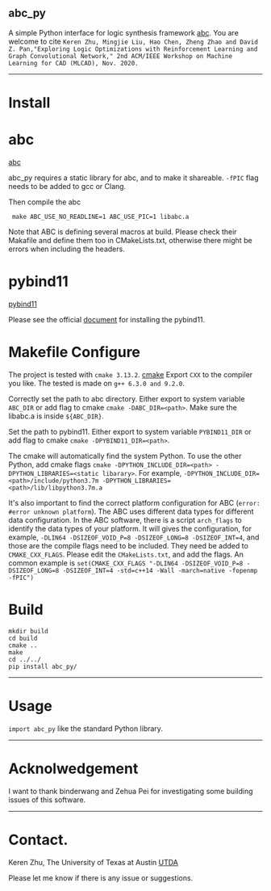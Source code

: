abc\_py
--------
A simple Python interface for logic synthesis framework [abc](https://github.com/berkeley-abc/abc).
You are welcome to cite ` Keren Zhu, Mingjie Liu, Hao Chen, Zheng Zhao and David Z. Pan,"Exploring Logic Optimizations with Reinforcement Learning and Graph Convolutional Network," 2nd ACM/IEEE Workshop on Machine Learning for CAD (MLCAD), Nov. 2020. `



--------
# Install

# abc
[abc](https://github.com/berkeley-abc/abc)

abc\_py requires a static library for abc, and to make it shareable. `-fPIC` flag needs to be added to gcc or Clang.

Then compile the abc
```
 make ABC_USE_NO_READLINE=1 ABC_USE_PIC=1 libabc.a
```

Note that ABC is defining several macros at build. Please check their Makafile and define them too in CMakeLists.txt, otherwise there might be errors when including the headers. 

# pybind11
[pybind11](https://github.com/pybind/pybind11)

Please see the official [document](http://pybind11.readthedocs.org/en/master) for installing the pybind11.

# Makefile Configure

The project is tested with `cmake 3.13.2`. [cmake](https://cmake.org/)
Export `CXX` to the compiler you like. The tested is made on `g++ 6.3.0 and 9.2.0`.

Correctly set the path to abc directory. Either export to system variable `ABC_DIR` or add flag to cmake `cmake -DABC_DIR=<path>`. 
Make sure the libabc.a is inside `${ABC_DIR}`.

Set the path to pybind11. Either export to system variable `PYBIND11_DIR` or add flag to cmake `cmake -DPYBIND11_DIR=<path>`.

The cmake will automatically find the system Python.
To use the other Python, add cmake flags `cmake -DPYTHON_INCLUDE_DIR=<path> -DPYTHON_LIBRARIES=<static libarary>`.
For example, `-DPYTHON_INCLUDE_DIR=<path>/include/python3.7m -DPYTHON_LIBRARIES=<path>/lib/libpython3.7m.a`

It's also important to find the correct platform configuration for ABC (`error: #error unknown platform`). The ABC uses different data types for different data configuration.
In the ABC software, there is a script `arch_flags` to identify the data types of your platform. It will gives the configuration, for example, `-DLIN64 -DSIZEOF_VOID_P=8 -DSIZEOF_LONG=8 -DSIZEOF_INT=4`, and those are the compile flags need to be included. They need be added to `CMAKE_CXX_FLAGS`. Please edit the `CMakeLists.txt`, and add the flags. An common example is `set(CMAKE_CXX_FLAGS "-DLIN64 -DSIZEOF_VOID_P=8 -DSIZEOF_LONG=8 -DSIZEOF_INT=4 -std=c++14 -Wall -march=native -fopenmp -fPIC") `

# Build
```
mkdir build
cd build
cmake ..
make
cd ../../
pip install abc_py/
```
--------
# Usage

`import abc_py` like the standard Python library.

--------
# Acknolwedgement

I want to thank  binderwang and Zehua Pei for investigating some building issues of this software.

--------
# Contact.
Keren Zhu, The University of Texas at Austin
[UTDA](https://www.cerc.utexas.edu/utda/)

Please let me know if there is any issue or suggestions.
